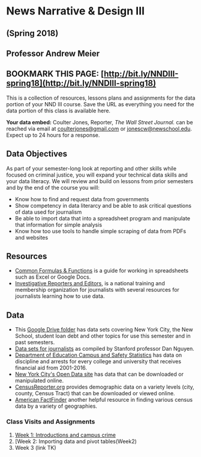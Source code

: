# News Narrative & Design III 
## (Spring 2018)
## Professor Andrew Meier

## BOOKMARK THIS PAGE: [http://bit.ly/NNDIII-spring18](http://bit.ly/NNDIII-spring18) 

This is a collection of resources, lessons plans and assignments for the data portion of your NND III course. Save the URL as everything you need for the data portion of this class is available here. 

**Your data embed:** Coulter Jones, Reporter, _The Wall Street Journal._ can be reached via email at [coulterjones@gmail.com](mailto:coulterjones@gmail.com) or [jonescw@newschool.edu](mailto:jonescw@newschool.edu). Expect up to 24 hours for a response. 

## Data Objectives
As part of your semester-long look at reporting and other skills while focused on criminal justice, you will expand your technical data skills and your data literacy. We will review and build on lessons from prior semesters and by the end of the course you will: 
- Know how to find and request data from governments
- Show competency in data literarcy and be able to ask critical questions of data used for journalism
- Be able to import data that into a spreadsheet program and manipulate that information for simple analysis
- Know how too use tools to handle simple scraping of data from PDFs and websites

## Resources

- [Common Formulas & Functions](https://docs.google.com/document/d/1EdF8_29LYLjRPagUmEdrs_4lcOip_XT1gjDUQBrSsSM/edit#heading=h.h8oucprv8ejs) is a guide for working in spreadsheets such as Excel or Google Docs.
- [Investigative Reporters and Editors](http://ire.org), is a national training and membership organization for journalists with several resources for journalists learning how to use data. 

## Data
- This [Google Drive folder](https://drive.google.com/open?id=0BwZ0ZPmeMXDkWVp2QnRoYzBncXM) has data sets covering New York City, the New School, student loan debt and other topics for use this semester and in past semesters.
- [Data sets for journalists](http://cjlab.stanford.edu/2015/09/30/lab-launch-and-data-sets/) as compiled by Stanford professor Dan Nguyen.
- [Department of Education Campus and Safety Statistics](https://ope.ed.gov/campussafety/) has data on discipline and arrests for every college and university that receives financial aid from 2001-2016.
- [New York City's Open Data site](https://opendata.cityofnewyork.us/) has data that can be downloaded or manipulated online.
- [CensusReporter.org](http://censusreporter.org/) provides demographic data on a variety levels (city, county, Census Tract) that can be downloaded or viewed online. 
- [American FactFinder](https://factfinder.census.gov/faces/nav/jsf/pages/searchresults.xhtml?refresh=t) another helpful resource in finding various census data by a variety of geographies.

### Class Visits and Assignments
1. [Week 1: Introductions and campus crime](Week1)
2. [Week 2: Importing data and pivot tables(Week2)
3. Week 3 (link TK)
